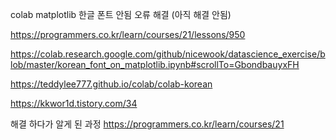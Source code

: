 colab matplotlib 한글 폰트 안됨 오류 해결 (아직 해결 안됨)

https://programmers.co.kr/learn/courses/21/lessons/950

https://colab.research.google.com/github/nicewook/datascience_exercise/blob/master/korean_font_on_matplotlib.ipynb#scrollTo=GbondbauyxFH

https://teddylee777.github.io/colab/colab-korean

https://kkwor1d.tistory.com/34



해결 하다가 알게 된 과정
https://programmers.co.kr/learn/courses/21


